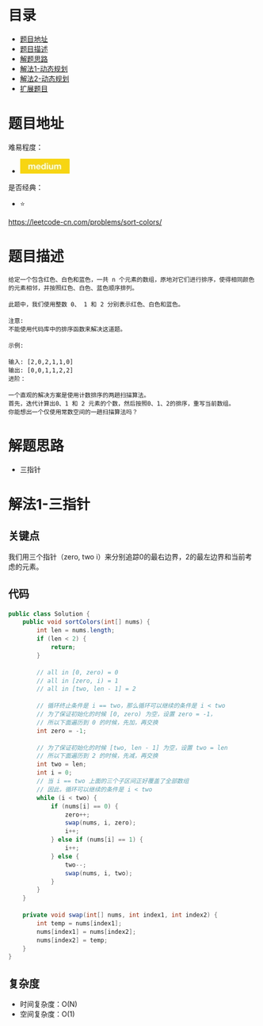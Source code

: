# 目录
* [题目地址](#题目地址)
* [题目描述](#题目描述)
* [解题思路](#解题思路)
* [解法1-动态规划](#解法1-动态规划)
* [解法2-动态规划](#解法2-动态规划)
* [扩展题目](#扩展题目)



# 题目地址
难易程度：
- ![medium.jpg](../.images/medium.jpg)

是否经典：
- ⭐️

https://leetcode-cn.com/problems/sort-colors/

# 题目描述
```text
给定一个包含红色、白色和蓝色，一共 n 个元素的数组，原地对它们进行排序，使得相同颜色的元素相邻，并按照红色、白色、蓝色顺序排列。

此题中，我们使用整数 0、 1 和 2 分别表示红色、白色和蓝色。

注意:
不能使用代码库中的排序函数来解决这道题。

示例:

输入: [2,0,2,1,1,0]
输出: [0,0,1,1,2,2]
进阶：

一个直观的解决方案是使用计数排序的两趟扫描算法。
首先，迭代计算出0、1 和 2 元素的个数，然后按照0、1、2的排序，重写当前数组。
你能想出一个仅使用常数空间的一趟扫描算法吗？
```


# 解题思路
- 三指针




# 解法1-三指针
## 关键点

我们用三个指针（zero, two i）来分别追踪0的最右边界，2的最左边界和当前考虑的元素。

## 代码
```java
public class Solution {
    public void sortColors(int[] nums) {
        int len = nums.length;
        if (len < 2) {
            return;
        }

        // all in [0, zero) = 0
        // all in [zero, i) = 1
        // all in [two, len - 1] = 2

        // 循环终止条件是 i == two，那么循环可以继续的条件是 i < two
        // 为了保证初始化的时候 [0, zero) 为空，设置 zero = -1，
        // 所以下面遍历到 0 的时候，先加，再交换
        int zero = -1;

        // 为了保证初始化的时候 [two, len - 1] 为空，设置 two = len
        // 所以下面遍历到 2 的时候，先减，再交换
        int two = len;
        int i = 0;
        // 当 i == two 上面的三个子区间正好覆盖了全部数组
        // 因此，循环可以继续的条件是 i < two
        while (i < two) {
            if (nums[i] == 0) {
                zero++;
                swap(nums, i, zero);
                i++;
            } else if (nums[i] == 1) {
                i++;
            } else {
                two--;
                swap(nums, i, two);
            }
        }
    }

    private void swap(int[] nums, int index1, int index2) {
        int temp = nums[index1];
        nums[index1] = nums[index2];
        nums[index2] = temp;
    }
}
```


## 复杂度
- 时间复杂度：O(N)
- 空间复杂度：O(1)